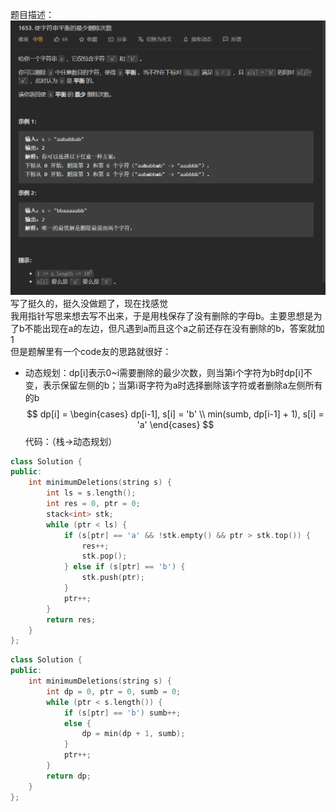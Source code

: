 题目描述：  
![image](/basical/string/image/image60.png)  
写了挺久的，挺久没做题了，现在找感觉  
我用指针写思来想去写不出来，于是用栈保存了没有删除的字母b。主要思想是为了b不能出现在a的左边，但凡遇到a而且这个a之前还存在没有删除的b，答案就加1  
但是题解里有一个code友的思路就很好：  
- 动态规划：dp[i]表示0~i需要删除的最少次数，则当第i个字符为b时dp[i]不变，表示保留左侧的b；当第i哥字符为a时选择删除该字符或者删除a左侧所有的b  
$$
    dp[i] = 
    \begin{cases}  
    dp[i-1], s[i] = 'b'  \\
    min(sumb, dp[i-1] + 1), s[i] = 'a'
    \end{cases}
$$
代码：（栈→动态规划）  
```cpp
class Solution {
public:
    int minimumDeletions(string s) {
        int ls = s.length();
        int res = 0, ptr = 0;
        stack<int> stk;
        while (ptr < ls) {
            if (s[ptr] == 'a' && !stk.empty() && ptr > stk.top()) {
                res++;
                stk.pop();
            } else if (s[ptr] == 'b') {
                stk.push(ptr);
            }
            ptr++;
        }
        return res;
    }
};
```
```cpp
class Solution {
public:
    int minimumDeletions(string s) {
        int dp = 0, ptr = 0, sumb = 0;
        while (ptr < s.length()) {
            if (s[ptr] == 'b') sumb++;
            else {
                dp = min(dp + 1, sumb);
            } 
            ptr++;
        }
        return dp;
    }
};
```